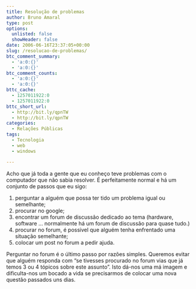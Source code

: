```yaml
---
title: Resolução de problemas
author: Bruno Amaral
type: post
options:
  unlisted: false
  showHeader: false
date: 2006-06-16T23:37:05+00:00
slug: /resolucao-de-problemas/
btc_comment_summary:
  - 'a:0:{}'
  - 'a:0:{}'
btc_comment_counts:
  - 'a:0:{}'
  - 'a:0:{}'
bttc_cache:
  - 1257011922:0
  - 1257011922:0
bttc_short_url:
  - http://bit.ly/qpnTW
  - http://bit.ly/qpnTW
categories:
  - Relações Públicas
tags:
  - Tecnologia
  - web
  - windows

---
```

Acho que já toda a gente que eu conheço teve problemas com o computador que não sabia resolver. É perfeitamente normal e há um conjunto de passos que eu sigo:

  1. perguntar a alguém que possa ter tido um problema igual ou semelhante;
  2. procurar no google;
  3. encontrar um forum de discussão dedicado ao tema (hardware, software &#8230; normalmente há um forum de discussão para quase tudo.)
  4. procurar no forum, é possivel que alguém tenha enfrentado uma situação semelhante;
  5. colocar um post no forum a pedir ajuda.

Perguntar no forum é o último passo por razões simples. Queremos evitar que alguém responda com &#8220;se tivesses procurado no forum vias que já temos 3 ou 4 tópicos sobre este assunto&#8221;. Isto dá-nos uma má imagem e dificulta-nos um bocado a vida se precisarmos de colocar uma nova questão passados uns dias.